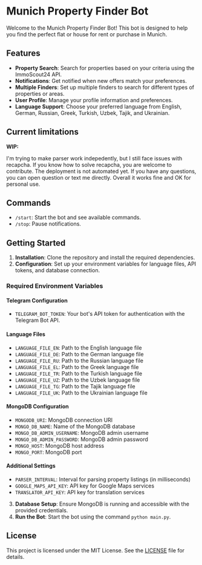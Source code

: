 # Munich Property Finder Bot

Welcome to the Munich Property Finder Bot! This bot is designed to help you find the perfect flat or house for rent or purchase in Munich.

## Features

- **Property Search**: Search for properties based on your criteria using the ImmoScout24 API.
- **Notifications**: Get notified when new offers match your preferences.
- **Multiple Finders**: Set up multiple finders to search for different types of properties or areas.
- **User Profile**: Manage your profile information and preferences.
- **Language Support**: Choose your preferred language from English, German, Russian, Greek, Turkish, Uzbek, Tajik, and Ukrainian.

## Current limitations


**WIP:**

I'm trying to make parser work indepedently, but I still face issues with recapcha. If you know how to solve recapcha, you are welcome to contribute. The deployment is not automated yet. If you have any questions, you can open question or text me directly. Overall it works fine and OK for personal use.

## Commands

- `/start`: Start the bot and see available commands.
- `/stop`: Pause notifications.

## Getting Started

1. **Installation**: Clone the repository and install the required dependencies.
2. **Configuration**: Set up your environment variables for language files, API tokens, and database connection.

### Required Environment Variables

#### Telegram Configuration
- `TELEGRAM_BOT_TOKEN`: Your bot's API token for authentication with the Telegram Bot API.

#### Language Files
- `LANGUAGE_FILE_EN`: Path to the English language file
- `LANGUAGE_FILE_DE`: Path to the German language file
- `LANGUAGE_FILE_RU`: Path to the Russian language file
- `LANGUAGE_FILE_EL`: Path to the Greek language file
- `LANGUAGE_FILE_TR`: Path to the Turkish language file
- `LANGUAGE_FILE_UZ`: Path to the Uzbek language file
- `LANGUAGE_FILE_TG`: Path to the Tajik language file
- `LANGUAGE_FILE_UK`: Path to the Ukrainian language file

#### MongoDB Configuration
- `MONGODB_URI`: MongoDB connection URI
- `MONGO_DB_NAME`: Name of the MongoDB database
- `MONGO_DB_ADMIN_USERNAME`: MongoDB admin username
- `MONGO_DB_ADMIN_PASSWORD`: MongoDB admin password
- `MONGO_HOST`: MongoDB host address
- `MONGO_PORT`: MongoDB port

#### Additional Settings
- `PARSER_INTERVAL`: Interval for parsing property listings (in milliseconds)
- `GOOGLE_MAPS_API_KEY`: API key for Google Maps services
- `TRANSLATOR_API_KEY`: API key for translation services

3. **Database Setup**: Ensure MongoDB is running and accessible with the provided credentials.
4. **Run the Bot**: Start the bot using the command `python main.py`.

## License

This project is licensed under the MIT License. See the [LICENSE](LICENSE) file for details.

